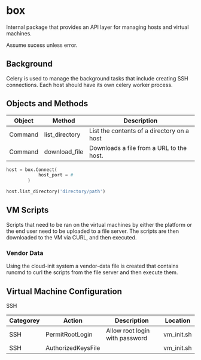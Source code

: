 # box

Internal package that provides an API layer for managing hosts and virtual machines.

Assume sucess unless error.

## Background

Celery is used to manage the background tasks that include creating SSH connections. Each host should have its own celery worker process.

## Objects and Methods

| Object  | Method         | Description                                |
|---------|----------------|--------------------------------------------|
| Command | list_directory | List the contents of a directory on a host |
| Command | download_file  | Downloads a file from a URL to the host.   |

``` python
host = box.Connect(
            host_port = #
        )

host.list_directory('directory/path')
```

## VM Scripts

Scripts that need to be ran on the virtual machines by either the platform or the end user need to be uploaded to a file server. The scripts are then downloaded to the VM via CURL, and then executed.

### Vendor Data

Using the cloud-init system a vendor-data file is created that contains runcmd to curl the scripts from the file server and then execute them.

## Virtual Machine Configuration

SSH

| Categorey | Action             | Description                    | Location   |
|-----------|--------------------|--------------------------------|------------|
| SSH       | PermitRootLogin    | Allow root login with password | vm_init.sh |
| SSH       | AuthorizedKeysFile |                                | vm_init.sh |
